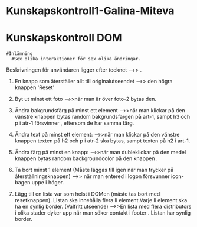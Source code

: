 # Kunskapskontroll1-Galina-Miteva
 # Kunskapskontroll DOM
    #Inlämning
      #Sex olika interaktioner för sex olika ändringar. 

Beskrivningen för användaren ligger efter tecknet -->> .

1. En knapp som återställer allt till originalutseendet
    -->> den högra knappen 'Reset'

2. Byt ut minst ett foto
    -->>när man är över foto-2 bytas den.

3. Ändra bakgrundsfärg på minst ett element
    -->>när man klickar på den vänstre knappen bytas random bakgrundsfärgen på art-1, sampt  h3 och p i atr-1 försvinner , eftersom de har samma färg.

4. Ändra text på minst ett element:
  -->>när man klickar på den vänstre knappen texten på h2 och p i atr-2 ska bytas, sampt texten på h2 i art-1.

5. Ändra färg på minst en knapp:
  -->>när man dubleklickar på den medel knappen bytas random backgroundcolor på den knappen .

6. Ta bort minst 1 element (Måste läggas till igen när man trycker på återställningsknappen)
  -->> när man entered i logon försvunner icon-bagen uppe i höger.

7. Lägg till en lista var som helst i DOMen (måste tas bort med resetknappen). Listan ska innehålla flera li element.Varje li element ska ha en synlig border. (Valfritt utseende)
  -->>En lista med flera distributors i olika stader dyker upp när man söker  contakt i footer . Listan har synlig border.
